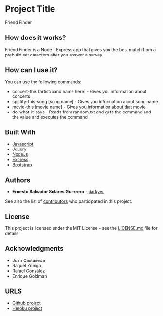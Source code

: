 # Project Title

Friend Finder

## How does it works?

Friend Finder is a Node - Express app that gives you the best match from a prebuild set caracters after you answer a survey.

## How can I use it?

You can use the following commands:

* concert-this [artist/band name here] - Gives you information about concerts
* spotify-this-song [song name] - Gives you information about song name
* movie-this [movie name] - Gives you information about that movie
* do-what-it-says - Reads from random.txt and gets the command and the value and executes the command

## Built With

* [Javascript](https://www.javascript.com/)
* [Jquery](https://jquery.com/)
* [NodeJs](https://nodejs.org/en/)
* [Express](https://www.npmjs.com/package/express)
* [Bootstrap](https://getbootstrap.com/)

## Authors

* **Ernesto Salvador Solares Guerrero** - [darkyer](https://github.com/darkyer)

See also the list of [contributors](https://github.com/darkyer/FriendFinder/contributors) who participated in this project.

## License

This project is licensed under the MIT License - see the [LICENSE.md](LICENSE.md) file for details

## Acknowledgments

* Juan Castañeda
* Raquel Zúñiga
* Rafael González
* Enrique Goldman

## URLS

* [Github project](https://github.com/darkyer/FriendFinder/)
* [Heroku project](http://friend-finder-ernesto-solares.herokuapp.com/)
